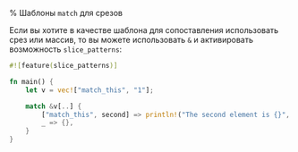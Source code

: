 % Шаблоны `match` для срезов

Если вы хотите в качестве шаблона для сопоставления использовать срез или
массив, то вы можете использовать `&` и активировать возможность
`slice_patterns`:

```rust
#![feature(slice_patterns)]

fn main() {
    let v = vec!["match_this", "1"];

    match &v[..] {
        ["match_this", second] => println!("The second element is {}", second),
        _ => {},
    }
}
```


